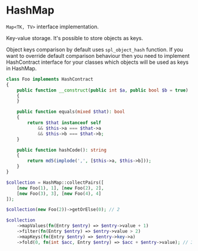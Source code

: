 # HashMap

```Map<TK, TV>``` interface implementation.

Key-value storage.
It's possible to store objects as keys.

Object keys comparison by default uses ```spl_object_hash``` function. If you want to override default comparison behaviour then you need to implement HashContract interface for your classes which objects will be used as keys in HashMap.

```php
class Foo implements HashContract
{
    public function __construct(public int $a, public bool $b = true)
    {
    }

    public function equals(mixed $that): bool
    {
        return $that instanceof self
            && $this->a === $that->a
            && $this->b === $that->b;
    }

    public function hashCode(): string
    {
        return md5(implode(',', [$this->a, $this->b]));
    }
}

$collection = HashMap::collectPairs([
    [new Foo(1), 1], [new Foo(2), 2],
    [new Foo(3), 3], [new Foo(4), 4]
]);

$collection(new Foo(2))->getOrElse(0); // 2

$collection
    ->mapValues(fn(Entry $entry) => $entry->value + 1)
    ->filter(fn(Entry $entry) => $entry->value > 2)
    ->mapKeys(fn(Entry $entry) => $entry->key->a)
    ->fold(0, fn(int $acc, Entry $entry) => $acc + $entry->value); // 3+4+5=12 
```

